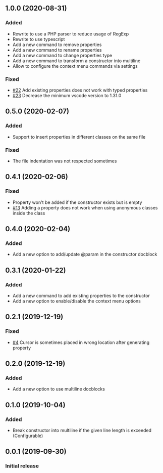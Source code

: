 ## 1.0.0 (2020-08-31)

### Added
- Rewrite to use a PHP parser to reduce usage of RegExp
- Rewrite to use typescript
- Add a new command to remove properties
- Add a new command to rename properties
- Add a new command to change properties type
- Add a new command to transform a constructor into multiline
- Allow to configure the context menu commands via settings

### Fixed
- [#22](https://github.com/kotfire/vscode-php-add-property/issues/22) Add existing properties does not work with typed properties
- [#23](https://github.com/kotfire/vscode-php-add-property/issues/23) Decrease the minimum vscode version to 1.31.0

## 0.5.0 (2020-02-07)

### Added
- Support to insert properties in different classes on the same file

### Fixed
- The file indentation was not respected sometimes

## 0.4.1 (2020-02-06)

### Fixed
- Property won't be added if the constructor exists but is empty
- [#13](https://github.com/kotfire/vscode-php-add-property/issues/13) Adding a property does not work when using anonymous classes inside the class

## 0.4.0 (2020-02-04)

### Added
- Add a new option to add/update @param in the constructor docblock

## 0.3.1 (2020-01-22)

### Added
- Add a new command to add existing properties to the constructor
- Add a new option to enable/disable the context menu options

## 0.2.1 (2019-12-19)

### Fixed
- [#4](https://github.com/kotfire/vscode-php-add-property/issues/4) Cursor is sometimes placed in wrong location after generating property

## 0.2.0 (2019-12-19)

### Added
- Add a new option to use multiline docblocks

## 0.1.0 (2019-10-04)

### Added
- Break constructor into multiline if the given line length is exceeded (Configurable)

## 0.0.1 (2019-09-30)

### Initial release
